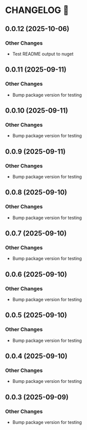 # CHANGELOG 📝

## 0.0.12 (2025-10-06)

### Other Changes
- Test README output to nuget

## 0.0.11 (2025-09-11)

### Other Changes
- Bump package version for testing

## 0.0.10 (2025-09-11)

### Other Changes
- Bump package version for testing

## 0.0.9 (2025-09-11)

### Other Changes
- Bump package version for testing

## 0.0.8 (2025-09-10)

### Other Changes
- Bump package version for testing

## 0.0.7 (2025-09-10)

### Other Changes
- Bump package version for testing

## 0.0.6 (2025-09-10)

### Other Changes
- Bump package version for testing

## 0.0.5 (2025-09-10)

### Other Changes
- Bump package version for testing

## 0.0.4 (2025-09-10)

### Other Changes
- Bump package version for testing

## 0.0.3 (2025-09-09)

### Other Changes
- Bump package version for testing

